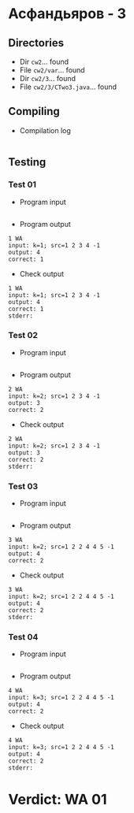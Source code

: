 # Асфандьяров - 3
## Directories
- Dir `cw2`... found
- File `cw2/var`... found
- Dir `cw2/3`... found
- File `cw2/3/CTwo3.java`... found
## Compiling
- Compilation log
```

```
## Testing
### Test 01
- Program input
```

```
- Program output
```
1 WA
input: k=1; src=1 2 3 4 -1
output: 4
correct: 1

```
- Check output
```
1 WA
input: k=1; src=1 2 3 4 -1
output: 4
correct: 1
stderr:

```
### Test 02
- Program input
```

```
- Program output
```
2 WA
input: k=2; src=1 2 3 4 -1
output: 3
correct: 2

```
- Check output
```
2 WA
input: k=2; src=1 2 3 4 -1
output: 3
correct: 2
stderr:

```
### Test 03
- Program input
```

```
- Program output
```
3 WA
input: k=2; src=1 2 2 4 4 5 -1
output: 4
correct: 2

```
- Check output
```
3 WA
input: k=2; src=1 2 2 4 4 5 -1
output: 4
correct: 2
stderr:

```
### Test 04
- Program input
```

```
- Program output
```
4 WA
input: k=3; src=1 2 2 4 4 5 -1
output: 4
correct: 2

```
- Check output
```
4 WA
input: k=3; src=1 2 2 4 4 5 -1
output: 4
correct: 2
stderr:

```
# Verdict: WA 01
